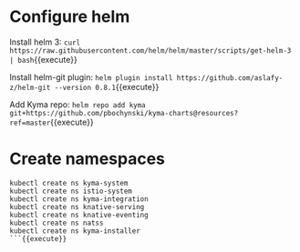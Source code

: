 # Configure helm

Install helm 3:
`curl https://raw.githubusercontent.com/helm/helm/master/scripts/get-helm-3 | bash`{{execute}}

Install helm-git plugin:
`helm plugin install https://github.com/aslafy-z/helm-git --version 0.8.1`{{execute}}

Add Kyma repo:
`helm repo add kyma git+https://github.com/pbochynski/kyma-charts@resources?ref=master`{{execute}}

# Create namespaces

```
kubectl create ns kyma-system
kubectl create ns istio-system 
kubectl create ns kyma-integration 
kubectl create ns knative-serving
kubectl create ns knative-eventing
kubectl create ns natss 
kubectl create ns kyma-installer
```{{execute}}

